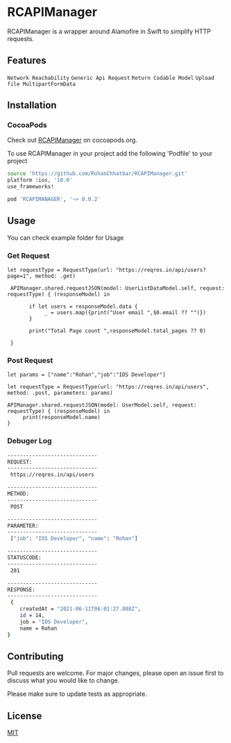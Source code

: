 # RCAPIManager

RCAPIManager is a wrapper around Alamofire in Swift to simplify HTTP requests.

## Features
`Network Reachability`
`Generic Api Request`
`Return Codable Model`
`Upload file MultipartFormData`



## Installation
### CocoaPods

Check out [RCAPIManager](https://cocoapods.org/pods/RCAPIManager) on cocoapods.org.

To use RCAPIManager in your project add the following 'Podfile' to your project

```bash
source 'https://github.com/RohanChhatbar/RCAPIManager.git'
platform :ios, '10.0'
use_frameworks!

pod 'RCAPIMANAGER', '~> 0.0.2'
```
## Usage
You can check example folder for Usage
### Get Request
```
let requestType = RequestType(url: "https://reqres.in/api/users?page=1", method: .get)
        
 APIManager.shared.requestJSON(model: UserListDataModel.self, request: requestType) { (responseModel) in
            
       if let users = responseModel.data {
            _ = users.map({print("User email ",$0.email ?? "")})
       }
            
       print("Total Page count ",responseModel.total_pages ?? 0)
            
 }
```
### Post Request
```
let params = ["name":"Rohan","job":"IOS Developer"]
        
let requestType = RequestType(url: "https://reqres.in/api/users", method: .post, parameters: params)
        
APIManager.shared.requestJSON(model: UserModel.self, request: requestType) { (responseModel) in
     print(responseModel.name)
}
```
### Debuger Log
```bash
-----------------------------
REQUEST:
-----------------------------
 https://reqres.in/api/users

-----------------------------
METHOD:
-----------------------------
 POST

-----------------------------
PARAMETER:
-----------------------------
 ["job": "IOS Developer", "name": "Rohan"]

-----------------------------
STATUSCODE:
-----------------------------
 201

-----------------------------
RESPONSE:
-----------------------------
 {
    createdAt = "2021-06-11T06:01:27.888Z",
    id = 14,
    job = "IOS Developer",
    name = Rohan
}

```
## Contributing
Pull requests are welcome. For major changes, please open an issue first to discuss what you would like to change.

Please make sure to update tests as appropriate.

## License
[MIT](https://choosealicense.com/licenses/mit/)
